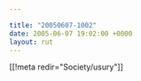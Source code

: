 ```yaml
---

title: "20050607-1002"
date: 2005-06-07 19:02:00 +0000
layout: rut
---
```


[[!meta redir="Society/usury"]]
